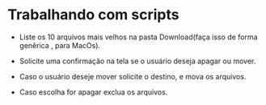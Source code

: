# Trabalhando com scripts

* Liste os 10 arquivos mais velhos na pasta Download(faça isso de forma genêrica
, para MacOs).

* Solicite uma confirmação na tela se o usuário deseja apagar ou mover.

* Caso o usuário deseje mover solicite o destino, e mova os arquivos.

* Caso escolha for apagar exclua os arquivos.
